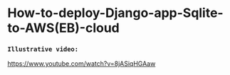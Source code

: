# How-to-deploy-Django-app-Sqlite-to-AWS(EB)-cloud

### `Illustrative video:`

https://www.youtube.com/watch?v=8jASiqHGAaw
